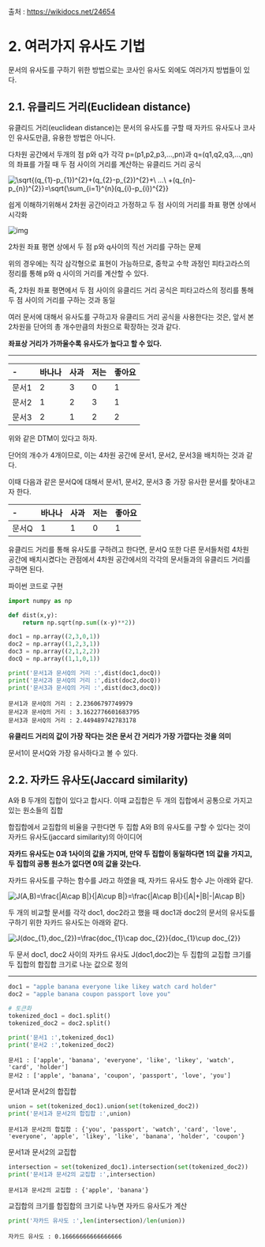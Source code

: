 출처 : https://wikidocs.net/24654



# 2. 여러가지 유사도 기법

문서의 유사도를 구하기 위한 방법으로는 코사인 유사도 외에도 여러가지 방법들이 있다.



## 2.**1. 유클리드 거리(Euclidean distance)**

유클리드 거리(euclidean distance)는 문서의 유사도를 구할 때 자카드 유사도나 코사인 유사도만큼, 유용한 방법은 아니다.

다차원 공간에서 두개의 점 p와 q가 각각 p=(p1,p2,p3,...,pn)과 q=(q1,q2,q3,...,qn)의 좌표를 가질 때 두 점 사이의 거리를 계산하는 유클리드 거리 공식

<img src="https://latex.codecogs.com/svg.image?\sqrt{(q_{1}-p_{1})^{2}&plus;(q_{2}-p_{2})^{2}&plus;\&space;...\&space;&plus;(q_{n}-p_{n})^{2}}=\sqrt{\sum_{i=1}^{n}(q_{i}-p_{i})^{2}}" title="\sqrt{(q_{1}-p_{1})^{2}+(q_{2}-p_{2})^{2}+\ ...\ +(q_{n}-p_{n})^{2}}=\sqrt{\sum_{i=1}^{n}(q_{i}-p_{i})^{2}}" />

쉽게 이해하기위해서 2차원 공간이라고 가정하고 두 점 사이의 거리를 좌표 평면 상에서 시각화

![img](https://wikidocs.net/images/page/24654/2%EC%B0%A8%EC%9B%90_%ED%8F%89%EB%A9%B4.png)

2차원 좌표 평면 상에서 두 점 p와 q사이의 직선 거리를 구하는 문제

위의 경우에는 직각 삼각형으로 표현이 가능하므로, 중학교 수학 과정인 피타고라스의 정리를 통해 p와 q 사이의 거리를 계산할 수 있다.

즉, 2차원 좌표 평면에서 두 점 사이의 유클리드 거리 공식은 피타고라스의 정리를 통해 두 점 사이의 거리를 구하는 것과 동일

여러 문서에 대해서 유사도를 구하고자 유클리드 거리 공식을 사용한다는 것은, 앞서 본 2차원을 단어의 총 개수만큼의 차원으로 확장하는 것과 같다.

**좌표상 거리가 가까울수록 유사도가 높다고 할 수 있다.**

---

| -     | 바나나 | 사과 | 저는 | 좋아요 |
| :---- | :----- | :--- | :--- | :----- |
| 문서1 | 2      | 3    | 0    | 1      |
| 문서2 | 1      | 2    | 3    | 1      |
| 문서3 | 2      | 1    | 2    | 2      |

위와 같은 DTM이 있다고 하자.

단어의 개수가 4개이므로, 이는 4차원 공간에 문서1, 문서2, 문서3을 배치하는 것과 같다.

이때 다음과 같은 문서Q에 대해서 문서1, 문서2, 문서3 중 가장 유사한 문서를 찾아내고자 한다.

| -     | 바나나 | 사과 | 저는 | 좋아요 |
| :---- | :----- | :--- | :--- | :----- |
| 문서Q | 1      | 1    | 0    | 1      |

유클리드 거리를 통해 유사도를 구하려고 한다면, 문서Q 또한 다른 문서들처럼 4차원 공간에 배치시켰다는 관점에서 4차원 공간에서의 각각의 문서들과의 유클리드 거리를 구하면 된다.

파이썬 코드로 구현

```python
import numpy as np

def dist(x,y):   
    return np.sqrt(np.sum((x-y)**2))

doc1 = np.array((2,3,0,1))
doc2 = np.array((1,2,3,1))
doc3 = np.array((2,1,2,2))
docQ = np.array((1,1,0,1))

print('문서1과 문서Q의 거리 :',dist(doc1,docQ))
print('문서2과 문서Q의 거리 :',dist(doc2,docQ))
print('문서3과 문서Q의 거리 :',dist(doc3,docQ))
```

```
문서1과 문서Q의 거리 : 2.23606797749979
문서2과 문서Q의 거리 : 3.1622776601683795
문서3과 문서Q의 거리 : 2.449489742783178
```

**유클리드 거리의 값이 가장 작다는 것은 문서 간 거리가 가장 가깝다는 것을 의미**

문서1이 문서Q와 가장 유사하다고 볼 수 있다.



## 2.**2. 자카드 유사도(Jaccard similarity)**

A와 B 두개의 집합이 있다고 합시다. 이때 교집합은 두 개의 집합에서 공통으로 가지고 있는 원소들의 집합

합집합에서 교집합의 비율을 구한다면 두 집합 A와 B의 유사도를 구할 수 있다는 것이 자카드 유사도(jaccard similarity)의 아이디어

**자카드 유사도는 0과 1사이의 값을 가지며, 만약 두 집합이 동일하다면 1의 값을 가지고, 두 집합의 공통 원소가 없다면 0의 값을 갖는다.**

자카드 유사도를 구하는 함수를 J라고 하였을 때, 자카드 유사도 함수 J는 아래와 같다.

<img src="https://latex.codecogs.com/svg.image?J(A,B)=\frac{|A\cap&space;B|}{|A\cup&space;B|}=\frac{|A\cap&space;B|}{|A|&plus;|B|-|A\cap&space;B|}" title="J(A,B)=\frac{|A\cap B|}{|A\cup B|}=\frac{|A\cap B|}{|A|+|B|-|A\cap B|}" />

두 개의 비교할 문서를 각각 doc1, doc2라고 했을 때 doc1과 doc2의 문서의 유사도를 구하기 위한 자카드 유사도는 아래와 같다.

<img src="https://latex.codecogs.com/svg.image?J(doc_{1},doc_{2})=\frac{doc_{1}\cap&space;doc_{2}}{doc_{1}\cup&space;doc_{2}}" title="J(doc_{1},doc_{2})=\frac{doc_{1}\cap doc_{2}}{doc_{1}\cup doc_{2}}" />

두 문서 doc1, doc2 사이의 자카드 유사도 J(doc1,doc2)는 두 집합의 교집합 크기를 두 집합의 합집합 크기로 나눈 값으로 정의

---

```python
doc1 = "apple banana everyone like likey watch card holder"
doc2 = "apple banana coupon passport love you"

# 토큰화
tokenized_doc1 = doc1.split()
tokenized_doc2 = doc2.split()

print('문서1 :',tokenized_doc1)
print('문서2 :',tokenized_doc2)
```

```
문서1 : ['apple', 'banana', 'everyone', 'like', 'likey', 'watch', 'card', 'holder']
문서2 : ['apple', 'banana', 'coupon', 'passport', 'love', 'you']
```

문서1과 문서2의 합집합

```python
union = set(tokenized_doc1).union(set(tokenized_doc2))
print('문서1과 문서2의 합집합 :',union)
```

```
문서1과 문서2의 합집합 : {'you', 'passport', 'watch', 'card', 'love', 'everyone', 'apple', 'likey', 'like', 'banana', 'holder', 'coupon'}
```

문서1과 문서2의 교집합

```python
intersection = set(tokenized_doc1).intersection(set(tokenized_doc2))
print('문서1과 문서2의 교집합 :',intersection)
```

```
문서1과 문서2의 교집합 : {'apple', 'banana'}
```

교집합의 크기를 합집합의 크기로 나누면 자카드 유사도가 계산

```python
print('자카드 유사도 :',len(intersection)/len(union))
```

```
자카드 유사도 : 0.16666666666666666
```

